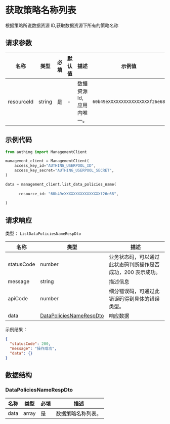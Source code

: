 # 获取策略名称列表

<!--
  警告⚠️：
  不要直接修改该文档，
  https://github.com/Authing/authing-docs-factory
  使用该项目进行生成
-->

<LastUpdated />

根据策略所说数据资源 ID,获取数据资源下所有的策略名称

## 请求参数

| 名称 | 类型 | 必填 | 默认值 | 描述 | 示例值 |
| ---- | ---- | ---- | ---- | ---- | ---- |
| resourceId | string  | 是 | - | 数据资源 Id,应用内唯一。  | `60b49eXXXXXXXXXXXXXXXXf26e68` |


## 示例代码

```py
from authing import ManagementClient

management_client = ManagementClient(
    access_key_id="AUTHING_USERPOOL_ID",
    access_key_secret="AUTHING_USERPOOL_SECRET",
)

data = management_client.list_data_policies_name(
  
      resource_id: "60b49eXXXXXXXXXXXXXXXXf26e68",
  
)
```



## 请求响应

类型： `ListDataPoliciesNameRespDto`

| 名称 | 类型 | 描述 |
| ---- | ---- | ---- |
| statusCode | number | 业务状态码，可以通过此状态码判断操作是否成功，200 表示成功。 |
| message | string | 描述信息 |
| apiCode | number | 细分错误码，可通过此错误码得到具体的错误类型。 |
| data | <a href="#DataPoliciesNameRespDto">DataPoliciesNameRespDto</a> | 响应数据 |



示例结果：

```json
{
  "statusCode": 200,
  "message": "操作成功",
  "data": {}
}
```

## 数据结构


### <a id="DataPoliciesNameRespDto"></a> DataPoliciesNameRespDto

| 名称 | 类型 | 必填 | 描述 |
| ---- |  ---- | ---- | ---- |
| data | array | 是 | 数据策略名称列表。   |


